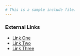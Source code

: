 ```yaml
---
# This is a sample include file.
---
```


### External Links

* [Link One](#)
* [Link Two](#)
* [Link Three](#)

